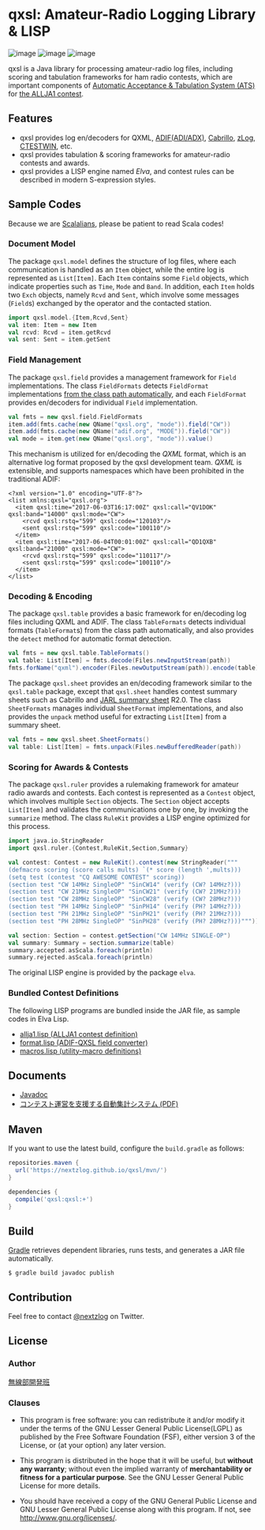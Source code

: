 qxsl: Amateur-Radio Logging Library & LISP
====

![image](https://img.shields.io/badge/Java-SE11-red.svg)
![image](https://img.shields.io/badge/Gradle-5-orange.svg)
![image](https://img.shields.io/badge/license-LGPL3-blue.svg)

qxsl is a Java library for processing amateur-radio log files, including scoring and tabulation frameworks for ham radio contests, which are important components of [Automatic Acceptance & Tabulation System (ATS)](https://github.com/nextzlog/ats4) for [the ALLJA1 contest](http://ja1zlo.u-tokyo.org/allja1).

## Features

- qxsl provides log en/decoders for QXML, [ADIF(ADI/ADX)](http://adif.org), [Cabrillo](https://wwrof.org/cabrillo/), [zLog](http://www.zlog.org), [CTESTWIN](http://e.gmobb.jp/ctestwin/Download.html), etc.
- qxsl provides tabulation & scoring frameworks for amateur-radio contests and awards.
- qxsl provides a LISP engine named *Elva*, and contest rules can be described in modern S-expression styles.

## Sample Codes

Because we are [Scalalians](https://www.scala-lang.org/), please be patient to read Scala codes!

### Document Model

The package `qxsl.model` defines the structure of log files, where each communication is handled as an `Item` object, while the entire log is represented as `List[Item]`.
Each `Item` contains some `Field` objects, which indicate properties such as `Time`, `Mode` and `Band`.
In addition, each `Item` holds two `Exch` objects, namely `Rcvd` and `Sent`, which involve some messages (`Field`s) exchanged by the operator and the contacted station.

```Scala
import qxsl.model.{Item,Rcvd,Sent}
val item: Item = new Item
val rcvd: Rcvd = item.getRcvd
val sent: Sent = item.getSent
```

### Field Management

The package `qxsl.field` provides a management framework for `Field` implementations.
The class `FieldFormats` detects `FieldFormat` implementations [from the class path automatically](https://docs.oracle.com/en/java/javase/11/docs/api/java.base/java/util/ServiceLoader.html), and each `FieldFormat` provides en/decoders for individual `Field` implementation.

```Scala
val fmts = new qxsl.field.FieldFormats
item.add(fmts.cache(new QName("qxsl.org", "mode")).field("CW"))
item.add(fmts.cache(new QName("adif.org", "MODE")).field("CW"))
val mode = item.get(new QName("qxsl.org", "mode")).value()
```

This mechanism is utilized for en/decoding the *QXML* format, which is an alternative log format proposed by the qxsl development team.
*QXML* is extensible, and supports namespaces which have been prohibited in the traditional ADIF:

```XML:sample.qxml
<?xml version="1.0" encoding="UTF-8"?>
<list xmlns:qxsl="qxsl.org">
  <item qxsl:time="2017-06-03T16:17:00Z" qxsl:call="QV1DOK" qxsl:band="14000" qxsl:mode="CW">
    <rcvd qxsl:rstq="599" qxsl:code="120103"/>
    <sent qxsl:rstq="599" qxsl:code="100110"/>
  </item>
  <item qxsl:time="2017-06-04T00:01:00Z" qxsl:call="QD1QXB" qxsl:band="21000" qxsl:mode="CW">
    <rcvd qxsl:rstq="599" qxsl:code="110117"/>
    <sent qxsl:rstq="599" qxsl:code="100110"/>
  </item>
</list>
```

### Decoding & Encoding

The package `qxsl.table` provides a basic framework for en/decoding log files including QXML and ADIF.
The class `TableFormats` detects individual formats (`TableFormat`s) from the class path automatically, and also provides the `detect` method for automatic format detection.

```Scala
val fmts = new qxsl.table.TableFormats()
val table: List[Item] = fmts.decode(Files.newInputStream(path))
fmts.forName("qxml").encoder(Files.newOutputStream(path)).encode(table)
```

The package `qxsl.sheet` provides an en/decoding framework similar to the `qxsl.table` package, except that `qxsl.sheet` handles contest summary sheets such as Cabrillo and [JARL summary sheet](https://www.jarl.org/Japanese/1_Tanoshimo/1-1_Contest/e-log.htm) R2.0.
The class `SheetFormats` manages individual `SheetFormat` implementations, and also provides the `unpack` method useful for extracting `List[Item]` from a summary sheet.

```Scala
val fmts = new qxsl.sheet.SheetFormats()
val table: List[Item] = fmts.unpack(Files.newBufferedReader(path))
```

### Scoring for Awards & Contests

The package `qxsl.ruler` provides a rulemaking framework for amateur radio awards and contests.
Each contest is represented as a `Contest` object, which involves multiple `Section` objects.
The `Section` object accepts `List[Item]` and validates the communications one by one, by invoking the `summarize` method.
The class `RuleKit` provides a LISP engine optimized for this process.

```Scala
import java.io.StringReader
import qxsl.ruler.{Contest,RuleKit,Section,Summary}

val contest: Contest = new RuleKit().contest(new StringReader("""
(defmacro scoring (score calls mults) `(* score (length ',mults)))
(setq test (contest "CQ AWESOME CONTEST" scoring))
(section test "CW 14MHz SingleOP" "SinCW14" (verify (CW? 14MHz?)))
(section test "CW 21MHz SingleOP" "SinCW21" (verify (CW? 21MHz?)))
(section test "CW 28MHz SingleOP" "SinCW28" (verify (CW? 28MHz?)))
(section test "PH 14MHz SingleOP" "SinPH14" (verify (PH? 14MHz?)))
(section test "PH 21MHz SingleOP" "SinPH21" (verify (PH? 21MHz?)))
(section test "PH 28MHz SingleOP" "SinPH28" (verify (PH? 28MHz?)))"""))

val section: Section = contest.getSection("CW 14MHz SINGLE-OP")
val summary: Summary = section.summarize(table)
summary.accepted.asScala.foreach(println)
summary.rejected.asScala.foreach(println)
```

The original LISP engine is provided by the package `elva`.

### Bundled Contest Definitions

The following LISP programs are bundled inside the JAR file, as sample codes in Elva Lisp.

- [allja1.lisp (ALLJA1 contest definition)](https://github.com/nextzlog/qxsl/tree/master/src/main/resources/qxsl/ruler/allja1.lisp)
- [format.lisp (ADIF-QXSL field converter)](https://github.com/nextzlog/qxsl/tree/master/src/main/resources/qxsl/ruler/format.lisp)
- [macros.lisp (utility-macro definitions)](https://github.com/nextzlog/qxsl/tree/master/src/main/resources/qxsl/ruler/macros.lisp)

## Documents

- [Javadoc](https://nextzlog.github.io/qxsl/doc/index.html)
- [コンテスト運営を支援する自動集計システム (PDF)](https://pafelog.net/ats4.pdf)

## Maven

If you want to use the latest build, configure the `build.gradle` as follows:

```Groovy:build.gradle
repositories.maven {
  url('https://nextzlog.github.io/qxsl/mvn/')
}

dependencies {
  compile('qxsl:qxsl:+')
}
```

## Build

[Gradle](https://gradle.org/) retrieves dependent libraries, runs tests, and generates a JAR file automatically.

```shell
$ gradle build javadoc publish
```

## Contribution

Feel free to contact [@nextzlog](https://twitter.com/nextzlog) on Twitter.

## License

### Author

[無線部開発班](https://pafelog.net)

### Clauses

- This program is free software: you can redistribute it and/or modify it under the terms of the GNU Lesser General Public License(LGPL) as published by the Free Software Foundation (FSF), either version 3 of the License, or (at your option) any later version.

- This program is distributed in the hope that it will be useful, but **without any warranty**; without even the implied warranty of **merchantability or fitness for a particular purpose**.
See the GNU Lesser General Public License for more details.

- You should have received a copy of the GNU General Public License and GNU Lesser General Public License along with this program.
If not, see <http://www.gnu.org/licenses/>.
